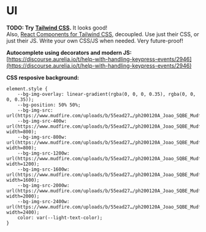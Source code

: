 # UI

**TODO: Try** [**Tailwind CSS**](https://tailwindcss.com/)**.** It looks good!  
Also, [React Components for Tailwind CSS](https://github.com/tailwindlabs/headlessui/tree/develop/packages/%40headlessui-react), decoupled. Use just their CSS, or just their JS. Write your own CSS/JS when needed. Very future-proof!

**Autocomplete using decorators and modern JS:**  
[https://discourse.aurelia.io/t/help-with-handling-keypress-events/2946](https://discourse.aurelia.io/t/help-with-handling-keypress-events/2946)

**CSS resposive background:**

```text
element.style {
    --bg-img-overlay: linear-gradient(rgba(0, 0, 0, 0.35), rgba(0, 0, 0, 0.35));
    --bg-position: 50% 50%;
    --bg-img-src: url(https://www.mudfire.com/uploads/b/55ead27…/ph200120A_Joao_SQBE_Mudfire_BrandWide_0188_1605020525.jpg);
    --bg-img-src-400w: url(https://www.mudfire.com/uploads/b/55ead27…/ph200120A_Joao_SQBE_Mudfire_BrandWide_0188_1605020525.jpg?width=800);
    --bg-img-src-800w: url(https://www.mudfire.com/uploads/b/55ead27…/ph200120A_Joao_SQBE_Mudfire_BrandWide_0188_1605020525.jpg?width=800);
    --bg-img-src-1200w: url(https://www.mudfire.com/uploads/b/55ead27…/ph200120A_Joao_SQBE_Mudfire_BrandWide_0188_1605020525.jpg?width=1200);
    --bg-img-src-1600w: url(https://www.mudfire.com/uploads/b/55ead27…/ph200120A_Joao_SQBE_Mudfire_BrandWide_0188_1605020525.jpg?width=1600);
    --bg-img-src-2000w: url(https://www.mudfire.com/uploads/b/55ead27…/ph200120A_Joao_SQBE_Mudfire_BrandWide_0188_1605020525.jpg?width=2000);
    --bg-img-src-2400w: url(https://www.mudfire.com/uploads/b/55ead27…/ph200120A_Joao_SQBE_Mudfire_BrandWide_0188_1605020525.jpg?width=2400);
    color: var(--light-text-color);
}
```



